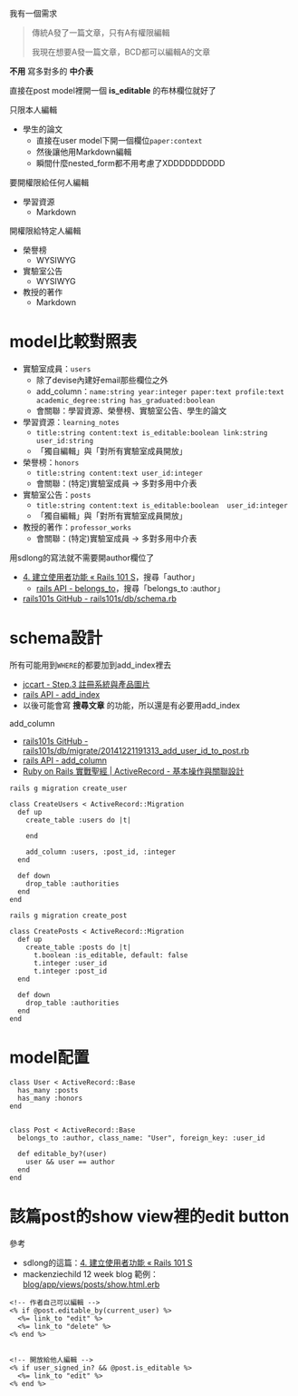 我有一個需求

>傳統A發了一篇文章，只有A有權限編輯
>
>我現在想要A發一篇文章，BCD都可以編輯A的文章

**不用** 寫多對多的 **中介表**

直接在post model裡開一個 **is_editable** 的布林欄位就好了

只限本人編輯
- 學生的論文
  - 直接在user model下開一個欄位`paper:context`
  - 然後讓他用Markdown編輯
  - 瞬間什麼nested_form都不用考慮了XDDDDDDDDDD

要開權限給任何人編輯
- 學習資源
  - Markdown


開權限給特定人編輯
- 榮譽榜
  - WYSIWYG
- 實驗室公告
  - WYSIWYG
- 教授的著作
  - Markdown


# model比較對照表
- 實驗室成員：`users`
  - 除了devise內建好email那些欄位之外
  - add_column：`name:string year:integer paper:text profile:text academic_degree:string has_graduated:boolean`
  - 會關聯：學習資源、榮譽榜、實驗室公告、學生的論文
- 學習資源：`learning_notes`
  - `title:string content:text is_editable:boolean link:string user_id:string`
  - 「獨自編輯」與「對所有實驗室成員開放」
- 榮譽榜：`honors`
  - `title:string content:text user_id:integer`
  - 會關聯：(特定)實驗室成員 -> 多對多用中介表
- 實驗室公告：`posts`
  - `title:string content:text is_editable:boolean  user_id:integer`
  - 「獨自編輯」與「對所有實驗室成員開放」
- 教授的著作：`professor_works`
  - 會關聯：(特定)實驗室成員 -> 多對多用中介表


用sdlong的寫法就不需要開author欄位了
- [4. 建立使用者功能 « Rails 101 S](http://rails101s.logdown.com/posts/247881-20-4-adding-user-functions)，搜尋「author」
  - [rails API - belongs_to](http://api.rubyonrails.org/classes/ActiveRecord/Associations/ClassMethods.html#method-i-belongs_to)，搜尋「belongs_to :author」
- [rails101s GitHub - rails101s/db/schema.rb](https://github.com/sdlong/rails101s/blob/master/db/schema.rb)




# schema設計

所有可能用到`WHERE`的都要加到add_index裡去
- [jccart - Step.3 註冊系統與產品圖片](https://github.com/NickWarm/jccart/wiki/Step.3-%E8%A8%BB%E5%86%8A%E7%B3%BB%E7%B5%B1%E8%88%87%E7%94%A2%E5%93%81%E5%9C%96%E7%89%87)
- [rails API - add_index](http://api.rubyonrails.org/classes/ActiveRecord/ConnectionAdapters/SchemaStatements.html#method-i-add_index)
- 以後可能會寫 **搜尋文章** 的功能，所以還是有必要用add_index

add_column
- [rails101s GitHub - rails101s/db/migrate/20141221191313_add_user_id_to_post.rb](https://github.com/sdlong/rails101s/blob/master/db/migrate/20141221191313_add_user_id_to_post.rb)
- [rails API - add_column](http://api.rubyonrails.org/classes/ActiveRecord/ConnectionAdapters/SchemaStatements.html#method-i-add_column)
- [Ruby on Rails 實戰聖經 | ActiveRecord - 基本操作與關聯設計](https://ihower.tw/rails/activerecord.html)


`rails g migration create_user`

```
class CreateUsers < ActiveRecord::Migration
  def up
    create_table :users do |t|

    end

    add_column :users, :post_id, :integer
  end

  def down
    drop_table :authorities
  end
end
```


`rails g migration create_post`

```
class CreatePosts < ActiveRecord::Migration
  def up
    create_table :posts do |t|
      t.boolean :is_editable, default: false
      t.integer :user_id
      t.integer :post_id
  end

  def down
    drop_table :authorities
  end
end
```


# model配置

```
class User < ActiveRecord::Base
  has_many :posts
  has_many :honors
end


class Post < ActiveRecord::Base
  belongs_to :author, class_name: "User", foreign_key: :user_id

  def editable_by?(user)
    user && user == author
  end
end
```

# 該篇post的show view裡的edit button

參考
- sdlong的這篇：[4. 建立使用者功能 « Rails 101 S](http://rails101s.logdown.com/posts/247881-20-4-adding-user-functions)
- mackenziechild 12 week blog 範例：[blog/app/views/posts/show.html.erb
](https://github.com/mackenziechild/blog/blob/master/app/views/posts/show.html.erb)

```
<!-- 作者自己可以編輯 -->
<% if @post.editable_by(current_user) %>
  <%= link_to "edit" %>
  <%= link_to "delete" %>
<% end %>


<!-- 開放給他人編輯 -->
<% if user_signed_in? && @post.is_editable %>
  <%= link_to "edit" %>
<% end %>
```
